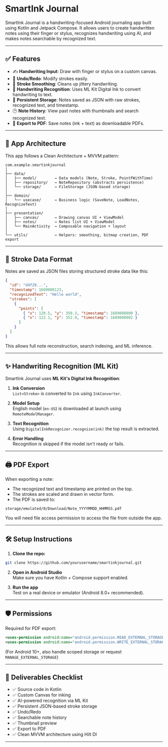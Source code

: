 # SmartInk Journal

SmartInk Journal is a handwriting-focused Android journaling app built using Kotlin and Jetpack Compose. It allows users to create handwritten notes using their finger or stylus, recognizes handwriting using AI, and makes notes searchable by recognized text.

---

## ✅ Features

- ✍️ **Handwriting Input**: Draw with finger or stylus on a custom canvas.
- 🔁 **Undo/Redo**: Modify strokes easily.
- 🧹 **Stroke Smoothing**: Cleans up jittery handwriting.
- 🤖 **Handwriting Recognition**: Uses ML Kit Digital Ink to convert handwriting to text.
- 💾 **Persistent Storage**: Notes saved as JSON with raw strokes, recognized text, and timestamp.
- 🕑 **Note History**: View past notes with thumbnails and search recognized text.
- 📄 **Export to PDF**: Save notes (ink + text) as downloadable PDFs.

---

## 🧠 App Architecture

This app follows a Clean Architecture + MVVM pattern:

```
com.example.smartinkjournal
│
├── data/
│   ├── model/        → Data models (Note, Stroke, PointFWithTime)
│   ├── repository/   → NoteRepository (abstracts persistence)
│   └── storage/      → FileStorage (JSON-based storage)
│
├── domain/
│   └── usecase/      → Business logic (SaveNote, LoadNotes, RecognizeText)
│
├── presentation/
│   ├── canvas/       → Drawing canvas UI + ViewModel
│   ├── notes/        → Notes list UI + ViewModel
│   └── MainActivity  → Composable navigation + layout
│
└── utils/            → Helpers: smoothing, bitmap creation, PDF export
```

---

## 🧾 Stroke Data Format

Notes are saved as JSON files storing structured stroke data like this:

```json
{
  "id": "d4f29...",
  "timestamp": 1689008123,
  "recognizedText": "Hello world",
  "strokes": [
    {
      "points": [
        { "x": 120.5, "y": 350.3, "timestamp": 1689008000 },
        { "x": 122.1, "y": 352.9, "timestamp": 1689008002 }
      ]
    }
  ]
}
```

This allows full note reconstruction, search indexing, and ML inference.

---

## ✨ Handwriting Recognition (ML Kit)

SmartInk Journal uses **ML Kit's Digital Ink Recognition**:

1. **Ink Conversion**  
   `List<Stroke>` is converted to `Ink` using `InkConverter`.

2. **Model Setup**  
   English model (`en-US`) is downloaded at launch using `RemoteModelManager`.

3. **Text Recognition**  
   Using `DigitalInkRecognizer.recognize(ink)` the top result is extracted.

4. **Error Handling**  
   Recognition is skipped if the model isn't ready or fails.

---

## 🖨️ PDF Export

When exporting a note:
- The recognized text and timestamp are printed on the top.
- The strokes are scaled and drawn in vector form.
- The PDF is saved to:

```
storage/emulated/0/Download/Note_YYYYMMDD_HHMMSS.pdf
```

You will need file access permission to access the file from outside the app.

---

## 🛠️ Setup Instructions

1. **Clone the repo:**

```bash
git clone https://github.com/yourusername/smartinkjournal.git
```

2. **Open in Android Studio**  
   Make sure you have Kotlin + Compose support enabled.

3. **Run the app**  
   Test on a real device or emulator (Android 8.0+ recommended).

---

## 🛡️ Permissions

Required for PDF export:

```xml
<uses-permission android:name="android.permission.READ_EXTERNAL_STORAGE"/>
<uses-permission android:name="android.permission.WRITE_EXTERNAL_STORAGE"/>
```

(For Android 10+, also handle scoped storage or request `MANAGE_EXTERNAL_STORAGE`)

---

## 📁 Deliverables Checklist

- ✅ Source code in Kotlin
- ✅ Custom Canvas for inking
- ✅ AI-powered recognition via ML Kit
- ✅ Persistent JSON-based stroke storage
- ✅ Undo/Redo
- ✅ Searchable note history
- ✅ Thumbnail preview
- ✅ Export to PDF
- ✅ Clean MVVM architecture using Hilt DI

---
